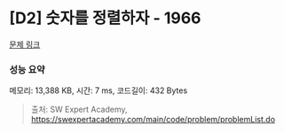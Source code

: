 # [D2] 숫자를 정렬하자 - 1966 

[문제 링크](https://swexpertacademy.com/main/code/problem/problemDetail.do?contestProbId=AV5PrmyKAWEDFAUq) 

### 성능 요약

메모리: 13,388 KB, 시간: 7 ms, 코드길이: 432 Bytes



> 출처: SW Expert Academy, https://swexpertacademy.com/main/code/problem/problemList.do